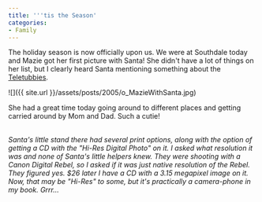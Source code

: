 ```yaml
---
title: '''tis the Season'
categories:
- Family
---
```


The holiday season is now officially upon us. We were at Southdale today and Mazie got her first picture with Santa! She didn't have a lot of things on her list, but I clearly heard Santa mentioning something about the [Teletubbies](http://pbskids.org/teletubbies/).

![]({{ site.url }}/assets/posts/2005/o_MazieWithSanta.jpg)

She had a great time today going around to different places and getting carried around by Mom and Dad. Such a cutie!

_<rant>  
Santa's little stand there had several print options, along with the option of getting a CD with the "Hi-Res Digital Photo" on it. I asked what resolution it was and none of Santa's little helpers knew. They were shooting with a Canon Digital Rebel, so I asked if it was just native resolution of the Rebel. They figured yes. $26 later I have a CD with a 3.15 megapixel image on it. Now, that may be "Hi-Res" to some, but it's practically a camera-phone in my book. Grrr...  
</rant>_
